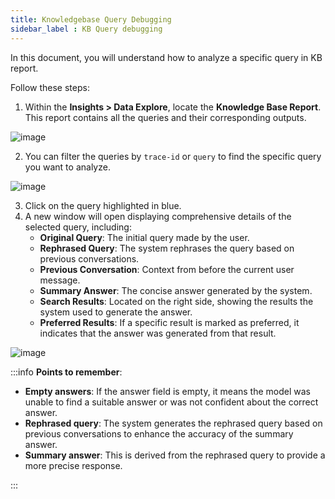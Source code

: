 ```yaml
---
title: Knowledgebase Query Debugging
sidebar_label : KB Query debugging  
---
```



In this document, you will understand how to analyze a specific query in KB report.

Follow these steps:

1. Within the **Insights > Data Explore**, locate the **Knowledge Base Report**. This report contains all the queries and their corresponding outputs.

![image](https://imgur.com/WxlmmmW.png)


2. You can filter the queries by `trace-id` or `query` to find the specific query you want to analyze.

![image](https://imgur.com/ifmrps8.png)

3. Click on the query highlighted in blue.
4. A new window will open displaying comprehensive details of the selected query, including:
    * **Original Query**: The initial query made by the user.
    * **Rephrased Query**: The system rephrases the query based on previous conversations.
    * **Previous Conversation**: Context from before the current user message.
    * **Summary Answer**: The concise answer generated by the system.
    * **Search Results**: Located on the right side, showing the results the system used to generate the answer.
    * **Preferred Results**: If a specific result is marked as preferred, it indicates that the answer was generated from that result.

![image](https://imgur.com/5FJmA3x.png)



:::info
**Points to remember**: 
* **Empty answers**: If the answer field is empty, it means the model was unable to find a suitable answer or was not confident about the correct answer.
* **Rephrased query**: The system generates the rephrased query based on previous conversations to enhance the accuracy of the summary answer.
* **Summary answer**: This is derived from the rephrased query to provide a more precise response.

:::
